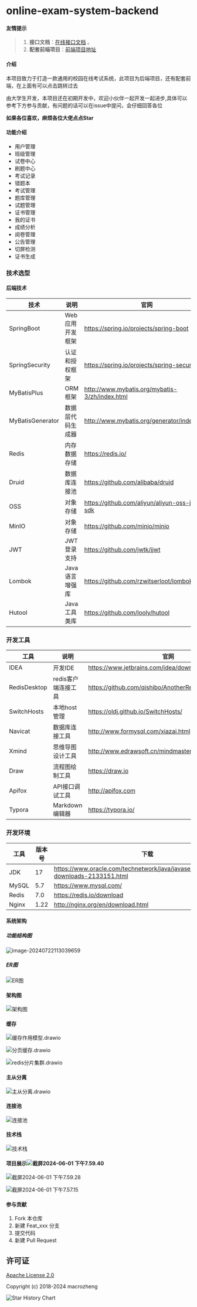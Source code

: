 # online-exam-system-backend

#### 友情提示

> 1. **接口文档**：[在线接口文档](https://apifox.com/apidoc/shared-a61e857a-187a-4b5f-972e-f0f0f6b89a7f) 。
> 2. **配套前端项目**：[前端项目地址](https://github.com/Alanosy/online-exam-system-frontend)

#### 介绍

本项目致力于打造一款通用的校园在线考试系统，此项目为后端项目，还有配套前端，在上面有可以点击跳转过去

由大学生开发，本项目还在初期开发中，欢迎小伙伴一起开发一起进步,具体可以参考下方参与贡献，有问题的话可以在issue中提问，会仔细回答各位

**如果各位喜欢，麻烦各位大佬点点Star**

#### 功能介绍

* 用户管理
* 班级管理
* 试卷中心
* 刷题中心
* 考试记录
* 错题本
* 考试管理
* 题库管理
* 试题管理
* 证书管理
* 我的证书
* 成绩分析
* 阅卷管理
* 公告管理
* 切屏检测
* 证书生成

### 技术选型

#### 后端技术

| 技术             | 说明             | 官网                                           |
| ---------------- | ---------------- | ---------------------------------------------- |
| SpringBoot       | Web应用开发框架  | https://spring.io/projects/spring-boot         |
| SpringSecurity   | 认证和授权框架   | https://spring.io/projects/spring-security     |
| MyBatisPlus      | ORM框架          | http://www.mybatis.org/mybatis-3/zh/index.html |
| MyBatisGenerator | 数据层代码生成器 | http://www.mybatis.org/generator/index.html    |
| Redis            | 内存数据存储     | https://redis.io/                              |
| Druid            | 数据库连接池     | https://github.com/alibaba/druid               |
| OSS              | 对象存储         | https://github.com/aliyun/aliyun-oss-java-sdk  |
| MinIO            | 对象存储         | https://github.com/minio/minio                 |
| JWT              | JWT登录支持      | https://github.com/jwtk/jjwt                   |
| Lombok           | Java语言增强库   | https://github.com/rzwitserloot/lombok         |
| Hutool           | Java工具类库     | https://github.com/looly/hutool                |

### 开发工具

| 工具         | 说明                | 官网                                                  |
| ------------ | ------------------- | ----------------------------------------------------- |
| IDEA         | 开发IDE             | https://www.jetbrains.com/idea/download               |
| RedisDesktop | redis客户端连接工具 | https://github.com/qishibo/AnotherRedisDesktopManager |
| SwitchHosts  | 本地host管理        | https://oldj.github.io/SwitchHosts/                   |
| Navicat      | 数据库连接工具      | http://www.formysql.com/xiazai.html                   |
| Xmind        | 思维导图设计工具    | http://www.edrawsoft.cn/mindmaster                    |
| Draw         | 流程图绘制工具      | https://draw.io                                       |
| Apifox       | API接口调试工具     | http://apifox.com                                     |
| Typora       | Markdown编辑器      | https://typora.io/                                    |

### 开发环境

| 工具  | 版本号 | 下载                                                         |
| ----- | ------ | ------------------------------------------------------------ |
| JDK   | 17     | https://www.oracle.com/technetwork/java/javase/downloads/jdk8-downloads-2133151.html |
| MySQL | 5.7    | https://www.mysql.com/                                       |
| Redis | 7.0    | https://redis.io/download                                    |
| Nginx | 1.22   | http://nginx.org/en/download.html                            |



#### 系统架构

##### 功能结构图

![image-20240722113039659](https://alantypora.oss-cn-chengdu.aliyuncs.com/image-20240722113039659.png)

##### ER图

![ER图](https://alantypora.oss-cn-chengdu.aliyuncs.com/ER%E5%9B%BE.png)

#### 架构图

![架构图](https://alantypora.oss-cn-chengdu.aliyuncs.com/%E6%9E%B6%E6%9E%84%E5%9B%BE.png)

#### 缓存

![缓存作用模型.drawio](https://alantypora.oss-cn-chengdu.aliyuncs.com/%E7%BC%93%E5%AD%98%E4%BD%9C%E7%94%A8%E6%A8%A1%E5%9E%8B.drawio.png)



![分页缓存.drawio](https://alantypora.oss-cn-chengdu.aliyuncs.com/%E5%8D%95%E6%9D%A1%E8%AE%B0%E5%BD%95%E7%BC%93%E5%AD%98.drawio.png)





![redis分片集群.drawio](https://alantypora.oss-cn-chengdu.aliyuncs.com/redis%E5%88%86%E7%89%87%E9%9B%86%E7%BE%A4.drawio.png)

#### 主从分离

![主从分离.drawio](https://alantypora.oss-cn-chengdu.aliyuncs.com/%E4%B8%BB%E4%BB%8E%E5%88%86%E7%A6%BB.drawio.png)



#### 连接池

![连接池](https://alantypora.oss-cn-chengdu.aliyuncs.com/%E8%BF%9E%E6%8E%A5%E6%B1%A0.png)

#### 技术栈

![技术栈](https://alantypora.oss-cn-chengdu.aliyuncs.com/%E6%8A%80%E6%9C%AF%E6%A0%88.png)



#### 项目展示![截屏2024-06-01 下午7.59.40](https://alantypora.oss-cn-chengdu.aliyuncs.com/%E6%88%AA%E5%B1%8F2024-06-01%20%E4%B8%8B%E5%8D%887.59.40.png)

![截屏2024-06-01 下午7.59.28](https://alantypora.oss-cn-chengdu.aliyuncs.com/%E6%88%AA%E5%B1%8F2024-06-01%20%E4%B8%8B%E5%8D%887.59.28.png)

![截屏2024-06-01 下午7.57.15](https://alantypora.oss-cn-chengdu.aliyuncs.com/%E6%88%AA%E5%B1%8F2024-06-01%20%E4%B8%8B%E5%8D%887.59.14.png)



#### 参与贡献

1.  Fork 本仓库
2.  新建 Feat_xxx 分支
3.  提交代码
4.  新建 Pull Request

## 许可证

[Apache License 2.0](https://github.com/macrozheng/mall/blob/master/LICENSE)

Copyright (c) 2018-2024 macrozheng



<picture>
  <source
    media="(prefers-color-scheme: dark)"
    srcset="
      https://api.star-history.com/svg?repos=Alanosy/online-exam-system-backend&type=Date&theme=dark
    "
  />
  <source
    media="(prefers-color-scheme: light)"
    srcset="
      https://api.star-history.com/svg?repos=Alanosy/online-exam-system-backend&type=Date
    "
  />
  <img
    alt="Star History Chart"
    src="https://api.star-history.com/svg?repos=Alanosy/online-exam-system-backend&type=Date"
  />
</picture>
